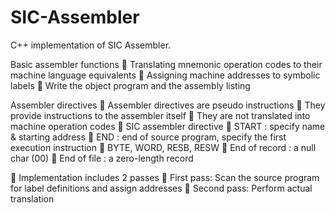 # SIC-Assembler
C++ implementation of SIC Assembler.

Basic assembler functions
 Translating mnemonic operation codes to their machine language equivalents
 Assigning machine addresses to symbolic labels
 Write the object program and the assembly listing

Assembler directives
 Assembler directives are pseudo instructions
 They provide instructions to the assembler itself
 They are not translated into machine operation codes
 SIC assembler directive
 START : specify name & starting address
 END : end of source program, specify the first execution instruction
 BYTE, WORD, RESB, RESW
 End of record : a null char (00)
 End of file : a zero-length record

 Implementation includes 2 passes
 First pass: Scan the source program for label definitions and assign addresses
 Second pass: Perform actual translation

